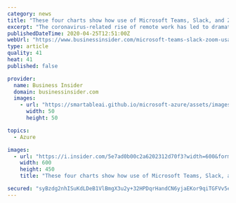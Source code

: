 ```yaml
---
category: news
title: "These four charts show how use of Microsoft Teams, Slack, and Zoom has skyrocketed thanks to the remote work boom"
excerpt: "The coronavirus-related rise of remote work has led to dramatically increased demand for apps that enable collaboration and communication."
publishedDateTime: 2020-04-25T12:51:00Z
webUrl: "https://www.businessinsider.com/microsoft-teams-slack-zoom-usage-charts-increased-remote-work-pandemic-2020-4"
type: article
quality: 41
heat: 41
published: false

provider:
  name: Business Insider
  domain: businessinsider.com
  images:
    - url: "https://smartableai.github.io/microsoft-azure/assets/images/organizations/businessinsider.com-50x50.jpg"
      width: 50
      height: 50

topics:
  - Azure

images:
  - url: "https://i.insider.com/5e7ad0b00c2a6202312d70f3?width=600&format=jpeg&auto=webp"
    width: 600
    height: 450
    title: "These four charts show how use of Microsoft Teams, Slack, and Zoom has skyrocketed thanks to the remote work boom"

secured: "syBzdg2nhISuKdLDeB1VlBmgX3u2y+32HPDqrHandCN6yjaEKor9qiTGFVv5e5aNmOMk745b+KjHFMkWhoXdSG0WrZrQGV0xLXGKudDJM0xdmDofEprO2uDICvs6WlOap85Z9oPEkFJ/2SmMpOjpaqVmc2g5CJ92Y7j2geoe/TqcflNLFjPV1xjG08P2xnJzbVpatTmfmtmVf6+n6vzdrmXW+YtQc+DxCkeRksGFys6vtAW4sPfetucJteuo86a2zP0pGkv/7Mxet1elyfV5hR2tN1OoZxci+99UZ3rWc9g0Q80X02CtV8Masv/p+8yY;meTAakGBwZXGLhE75D+hMw=="
---
```



